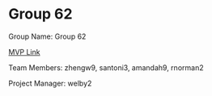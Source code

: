 # Group 62
Group Name: Group 62

[MVP Link](https://docs.google.com/document/d/13r4mOIZvwTtRg8y7L-SktbCBOztP8y9mwaIBZjvbkP8/edit?usp=sharing)

Team Members: zhengw9, santoni3, amandah9, rnorman2

Project Manager: welby2
